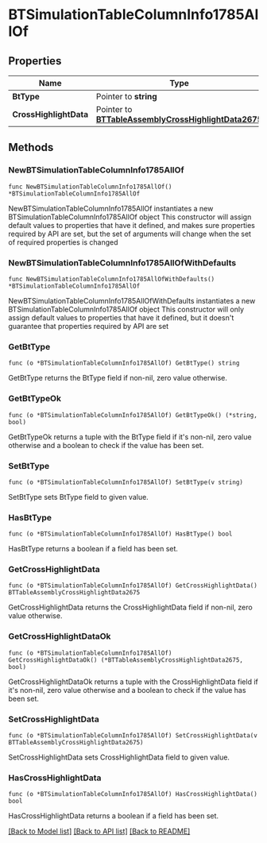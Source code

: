 # BTSimulationTableColumnInfo1785AllOf

## Properties

Name | Type | Description | Notes
------------ | ------------- | ------------- | -------------
**BtType** | Pointer to **string** |  | [optional] 
**CrossHighlightData** | Pointer to [**BTTableAssemblyCrossHighlightData2675**](BTTableAssemblyCrossHighlightData2675.md) |  | [optional] 

## Methods

### NewBTSimulationTableColumnInfo1785AllOf

`func NewBTSimulationTableColumnInfo1785AllOf() *BTSimulationTableColumnInfo1785AllOf`

NewBTSimulationTableColumnInfo1785AllOf instantiates a new BTSimulationTableColumnInfo1785AllOf object
This constructor will assign default values to properties that have it defined,
and makes sure properties required by API are set, but the set of arguments
will change when the set of required properties is changed

### NewBTSimulationTableColumnInfo1785AllOfWithDefaults

`func NewBTSimulationTableColumnInfo1785AllOfWithDefaults() *BTSimulationTableColumnInfo1785AllOf`

NewBTSimulationTableColumnInfo1785AllOfWithDefaults instantiates a new BTSimulationTableColumnInfo1785AllOf object
This constructor will only assign default values to properties that have it defined,
but it doesn't guarantee that properties required by API are set

### GetBtType

`func (o *BTSimulationTableColumnInfo1785AllOf) GetBtType() string`

GetBtType returns the BtType field if non-nil, zero value otherwise.

### GetBtTypeOk

`func (o *BTSimulationTableColumnInfo1785AllOf) GetBtTypeOk() (*string, bool)`

GetBtTypeOk returns a tuple with the BtType field if it's non-nil, zero value otherwise
and a boolean to check if the value has been set.

### SetBtType

`func (o *BTSimulationTableColumnInfo1785AllOf) SetBtType(v string)`

SetBtType sets BtType field to given value.

### HasBtType

`func (o *BTSimulationTableColumnInfo1785AllOf) HasBtType() bool`

HasBtType returns a boolean if a field has been set.

### GetCrossHighlightData

`func (o *BTSimulationTableColumnInfo1785AllOf) GetCrossHighlightData() BTTableAssemblyCrossHighlightData2675`

GetCrossHighlightData returns the CrossHighlightData field if non-nil, zero value otherwise.

### GetCrossHighlightDataOk

`func (o *BTSimulationTableColumnInfo1785AllOf) GetCrossHighlightDataOk() (*BTTableAssemblyCrossHighlightData2675, bool)`

GetCrossHighlightDataOk returns a tuple with the CrossHighlightData field if it's non-nil, zero value otherwise
and a boolean to check if the value has been set.

### SetCrossHighlightData

`func (o *BTSimulationTableColumnInfo1785AllOf) SetCrossHighlightData(v BTTableAssemblyCrossHighlightData2675)`

SetCrossHighlightData sets CrossHighlightData field to given value.

### HasCrossHighlightData

`func (o *BTSimulationTableColumnInfo1785AllOf) HasCrossHighlightData() bool`

HasCrossHighlightData returns a boolean if a field has been set.


[[Back to Model list]](../README.md#documentation-for-models) [[Back to API list]](../README.md#documentation-for-api-endpoints) [[Back to README]](../README.md)


